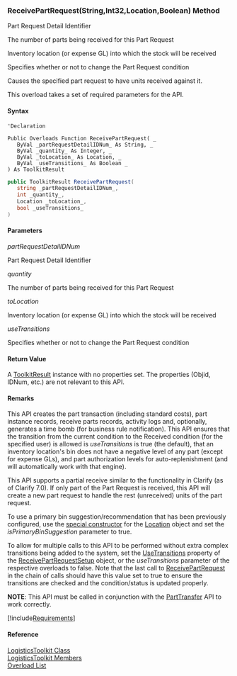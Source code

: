 ﻿### ReceivePartRequest(String,Int32,Location,Boolean) Method

Part Request Detail Identifier

The number of parts being received for this Part Request

Inventory location (or expense GL) into which the stock will be received

Specifies whether or not to change the Part Request condition

Causes the specified part request to have units received against it.

This overload takes a set of required parameters for the API.

#### Syntax

```vbnet
'Declaration

Public Overloads Function ReceivePartRequest( _
   ByVal _partRequestDetailIDNum_ As String, _
   ByVal _quantity_ As Integer, _
   ByVal _toLocation_ As Location, _
   ByVal _useTransitions_ As Boolean _
) As ToolkitResult
```

```csharp
public ToolkitResult ReceivePartRequest( 
   string _partRequestDetailIDNum_,
   int _quantity_,
   Location _toLocation_,
   bool _useTransitions_
)
```

#### Parameters

_partRequestDetailIDNum_

Part Request Detail Identifier

_quantity_

The number of parts being received for this Part Request

_toLocation_

Inventory location (or expense GL) into which the stock will be received

_useTransitions_

Specifies whether or not to change the Part Request condition

#### Return Value

A [ToolkitResult](FChoice.Toolkits.Clarify~FChoice.Toolkits.Clarify.ToolkitResult.md) instance with no properties set. The properties (Objid, IDNum, etc.) are not relevant to this API.

#### Remarks

This API creates the part transaction (including standard costs), part instance records, receive parts records, activity logs and, optionally, generates a time bomb (for business rule notification). This API ensures that the transition from the current condition to the Received condition (for the specified user) is allowed is _useTransitions_ is true (the default), that an inventory location's bin does not have a negative level of any part (except for expense GLs), and part authorization levels for auto-replenishment (and will automatically work with that engine).

This API supports a partial receive similar to the functionality in Clarify (as of Clarify 7.0). If only part of the Part Request is received, this API will create a new part request to handle the rest (unreceived) units of the part request.

To use a primary bin suggestion/recommendation that has been previously configured, use the [special constructor](FChoice.Toolkits.Clarify~FChoice.Toolkits.Clarify.Location~_ctor(String,Boolean).md) for the [Location](FChoice.Toolkits.Clarify~FChoice.Toolkits.Clarify.Location.md) object and set the _isPrimaryBinSuggestion_ parameter to true.

To allow for multiple calls to this API to be performed without extra complex transitions being added to the system, set the [UseTransitions](FChoice.Toolkits.Clarify~FChoice.Toolkits.Clarify.Logistics.ReceivePartRequestSetup~UseTransitions.md) property of the [ReceivePartRequestSetup](FChoice.Toolkits.Clarify~FChoice.Toolkits.Clarify.Logistics.ReceivePartRequestSetup.md) object, or the _useTransitions_ parameter of the respective overloads to false. Note that the last call to [ReceivePartRequest](FChoice.Toolkits.Clarify~FChoice.Toolkits.Clarify.Logistics.LogisticsToolkit~ReceivePartRequest.md) in the chain of calls should have this value set to true to ensure the transitions are checked and the condition/status is updated properly.

**NOTE**: This API must be called in conjunction with the [PartTransfer](FChoice.Toolkits.Clarify~FChoice.Toolkits.Clarify.Logistics.LogisticsToolkit~PartTransfer.md) API to work correctly.  

[!include[Requirements](../partials/requirements.md)]

#### Reference

[LogisticsToolkit Class](FChoice.Toolkits.Clarify~FChoice.Toolkits.Clarify.Logistics.LogisticsToolkit.md)  
[LogisticsToolkit Members](FChoice.Toolkits.Clarify~FChoice.Toolkits.Clarify.Logistics.LogisticsToolkit_members.md)  
[Overload List](FChoice.Toolkits.Clarify~FChoice.Toolkits.Clarify.Logistics.LogisticsToolkit~ReceivePartRequest.md)